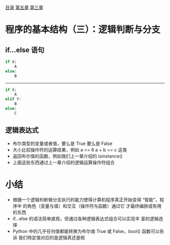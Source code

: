[目录](README.md)   [第五章](python-1005.md)    [第三章](python-1003.md)

# 程序的基本结构（三）：逻辑判断与分支

## if...else 语句
```python
if X:
    A
else:
    B
```
---
```python
if X:
    A
elif Y:
    B
else:
    C
```
## 逻辑表达式
-  布尔类型的变量或者值，要么是 True 要么是 False
-  大小比较操作符的运算结果，例如 a <= 6 a + b == c 这类
-  返回布尔值的函数，例如我们上一章介绍的 isinstance()
-  上面这些东西通过上一章介绍的逻辑运算操作符组合

# 小结
* 根据一个逻辑判断做分支执行的能力使得计算机程序真正开始变得    “智能”，程序中   的角色（变量与值）和交互（操作符与函数）通过它    才最终编排成有用的东西
* if...else 的语法简单直观，但通过各种逻辑表达式组合可以实现丰   富的逻辑选择
* Python 中的几乎任何值都能转换为布尔值 True 或 False，bool()   函数可以告诉   我们特定值对应的是逻辑真还是假